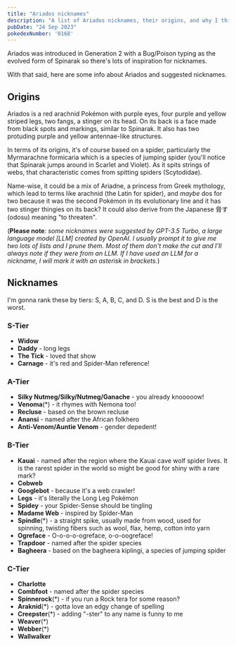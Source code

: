 ```yaml
---
title: "Ariados nicknames"
description: "A list of Ariados nicknames, their origins, and why I think they're cool."
pubDate: "24 Sep 2023"
pokedexNumber: '0168'
---
```


Ariados was introduced in Generation 2 with a Bug/Poison typing as the evolved form of Spinarak so there's lots of inspiration for nicknames.

With that said, here are some info about Ariados and suggested nicknames.

## Origins

Ariados is a red arachnid Pokémon with purple eyes, four purple and yellow striped legs, two fangs, a stinger on its head. On its back is a face made from black spots and markings, similar to Spinarak. It also has two protuding purple and yellow antennae-like structures.

In terms of its origins, it's of course based on a spider, particularly the Myrmarachne formicaria which is a species of jumping spider (you'll notice that Spinarak jumps around in Scarlet and Violet). As it spits strings of webs, that characteristic comes from spitting spiders (Scytodidae).

Name-wise, it could be a mix of Ariadne, a princess from Greek mythology, which lead to terms like arachnid (the Latin for spider), and _maybe_ dos for two because it was the second Pokémon in its evolutionary line and it has two stinger thingies on its back? It could also derive from the Japanese <span lang="ja">脅す</span> (odosu) meaning "to threaten".

(**Please note**: *some nicknames were suggested by GPT-3.5 Turbo, a large language model [LLM] created by OpenAI. I usually prompt it to give me two lots of lists and I prune them. Most of them don't make the cut and I'll always note if they were from an LLM. If I have used an LLM for a nickname, I will mark it with an asterisk in brackets.*)

## Nicknames

I'm gonna rank these by tiers: S, A, B, C, and D. S is the best and D is the worst.

### S-Tier

* **Widow**
* **Daddy** - long legs
* **The Tick** - loved that show
* **Carnage** - it's red and Spider-Man reference!

### A-Tier

* **Silky Nutmeg/Silky/Nutmeg/Ganache** - you already knooooow!
* **Venoma**(\*) - it rhymes with Nemona too!
* **Recluse** - based on the brown recluse
* **Anansi** - named after the African folkhero
* **Anti-Venom/Auntie Venom** - gender depedent!

### B-Tier

* **Kauai** - named after the region where the Kauai cave wolf spider lives. It is the rarest spider in the world so might be good for shiny with a rare mark?
* **Cobweb**
* **Googlebot** - because it's a web crawler!
* **Legs** - it's literally the Long Leg Pokémon
* **Spidey** - your Spider-Sense should be tingling
* **Madame Web** - inspired by Spider-Man
* **Spindle**(\*) - a straight spike, usually made from wood, used for spinning, twisting fibers such as wool, flax, hemp, cotton into yarn
* **Ogreface** - O-o-o-o-ogreface, o-o-oogreface!
* **Trapdoor** - named after the spider species
* **Bagheera** - based on the bagheera kiplingi, a species of jumping spider

### C-Tier

* **Charlotte**
* **Combfoot** - named after the spider species
* **Spinnerock**(\*) - if you run a Rock tera for some reason?
* **Araknid**(\*) - gotta love an edgy change of spelling
* **Creepster**(\*) - adding "-ster" to any name is funny to me
* **Weaver**(\*)
* **Webber**(\*)
* **Wallwalker**
